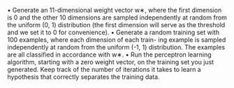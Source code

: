 • Generate an 11-dimensional weight vector w∗, where the first dimension is 0 and the other 10 dimensions are sampled independently at random from the uniform (0, 1) distribution (the first dimension will serve as the threshold and we set it to 0 for convenience).
• Generate a random training set with 100 examples, where each dimension of each train- ing example is sampled independently at random from the uniform (-1, 1) distribution. The examples are all classified in accordance with w∗.
• Run the perceptron learning algorithm, starting with a zero weight vector, on the training set you just generated. Keep track of the number of iterations it takes to learn a hypothesis that correctly separates the training data.
